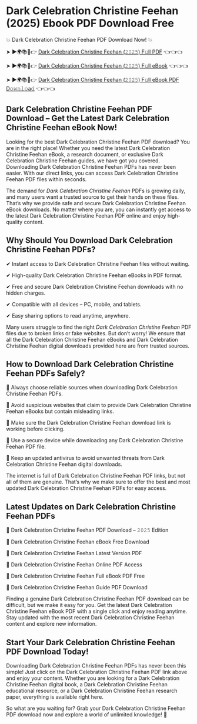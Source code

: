 # Dark Celebration Christine Feehan (2025) Ebook PDF Download Free

💥 Dark Celebration Christine Feehan PDF Download Now! 💥

➤ ►🌍📚📱👉 [Dark Celebration Christine Feehan (𝟸𝟶𝟸𝟻) F𝚞ll PDF](https://getpdf.xyz/dark-celebration-christine-feehan) 👈👈👈


➤ ►🌍📚📱👉 [Dark Celebration Christine Feehan (𝟸𝟶𝟸𝟻) F𝚞ll eBook](https://getpdf.xyz/dark-celebration-christine-feehan) 👈👈👈


➤ ►🌍📚📱👉 [Dark Celebration Christine Feehan (𝟸𝟶𝟸𝟻) F𝚞ll eBook PDF D𝚘𝚠𝚗𝚕𝚘a𝚍](https://getpdf.xyz/dark-celebration-christine-feehan) 👈👈👈


## Dark Celebration Christine Feehan PDF Download – Get the Latest Dark Celebration Christine Feehan eBook Now!

Looking for the best Dark Celebration Christine Feehan PDF download? You are in the right place! Whether you need the latest Dark Celebration Christine Feehan eBook, a research document, or exclusive Dark Celebration Christine Feehan guides, we have got you covered. Downloading Dark Celebration Christine Feehan PDFs has never been easier. With our direct links, you can access Dark Celebration Christine Feehan PDF files within seconds.

The demand for *Dark Celebration Christine Feehan* PDFs is growing daily, and many users want a trusted source to get their hands on these files. That’s why we provide safe and secure Dark Celebration Christine Feehan eBook downloads. No matter where you are, you can instantly get access to the latest Dark Celebration Christine Feehan PDF online and enjoy high-quality content.

## Why Should You Download Dark Celebration Christine Feehan PDFs?

✔ Instant access to Dark Celebration Christine Feehan files without waiting.

✔ High-quality Dark Celebration Christine Feehan eBooks in PDF format.

✔ Free and secure Dark Celebration Christine Feehan downloads with no hidden charges.

✔ Compatible with all devices – PC, mobile, and tablets.

✔ Easy sharing options to read anytime, anywhere.

Many users struggle to find the right *Dark Celebration Christine Feehan* PDF files due to broken links or fake websites. But don’t worry! We ensure that all the Dark Celebration Christine Feehan eBooks and Dark Celebration Christine Feehan digital downloads provided here are from trusted sources.

## How to Download Dark Celebration Christine Feehan PDFs Safely?

📌 Always choose reliable sources when downloading Dark Celebration Christine Feehan PDFs.

📌 Avoid suspicious websites that claim to provide Dark Celebration Christine Feehan eBooks but contain misleading links.

📌 Make sure the Dark Celebration Christine Feehan download link is working before clicking.

📌 Use a secure device while downloading any Dark Celebration Christine Feehan PDF file.

📌 Keep an updated antivirus to avoid unwanted threats from Dark Celebration Christine Feehan digital downloads.

The internet is full of Dark Celebration Christine Feehan PDF links, but not all of them are genuine. That’s why we make sure to offer the best and most updated Dark Celebration Christine Feehan PDFs for easy access.

## Latest Updates on Dark Celebration Christine Feehan PDFs

🔹 Dark Celebration Christine Feehan PDF Download – 𝟸𝟶𝟸𝟻 Edition

🔹 Dark Celebration Christine Feehan eBook Free Download

🔹 Dark Celebration Christine Feehan Latest Version PDF

🔹 Dark Celebration Christine Feehan Online PDF Access

🔹 Dark Celebration Christine Feehan Full eBook PDF Free

🔹 Dark Celebration Christine Feehan Guide PDF Download

Finding a genuine Dark Celebration Christine Feehan PDF download can be difficult, but we make it easy for you. Get the latest Dark Celebration Christine Feehan eBook PDF with a single click and enjoy reading anytime. Stay updated with the most recent Dark Celebration Christine Feehan content and explore new information.

## Start Your Dark Celebration Christine Feehan PDF Download Today!

Downloading Dark Celebration Christine Feehan PDFs has never been this simple! Just click on the Dark Celebration Christine Feehan PDF link above and enjoy your content. Whether you are looking for a Dark Celebration Christine Feehan digital book, a Dark Celebration Christine Feehan educational resource, or a Dark Celebration Christine Feehan research paper, everything is available right here.

So what are you waiting for? Grab your Dark Celebration Christine Feehan PDF download now and explore a world of unlimited knowledge! 🚀